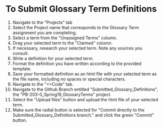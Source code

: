 <body>
  <h1>To Submit Glossary Term Definitions</h1>
<ol>
  <li>Navigate to the "Projects" tab</li>
  <li>Select the Project name that corresponds to the Glossary Term assignment you are completing.</li>
  <li>Select a term from the "Unassigned Terms" column.</li>
  <li>Drag your selected term to the "Claimed" column.</li>
  <li>If necessary, research your selected term. Note any sources you consult.</li>
  <li>Write a definition for your selected term.</li>
  <li>Format the definition you have written according to the provided template.</li>
  <li>Save your formatted definition as an html file with your selected term as the file name, including no spaces or special characters.</li>
  <li>Navigate to the "&lt;&gt;Code" tab.</li>
  <li>Navigate to the Github Branch entitled "Submitted_Glossary_Definitions", the "PB-203-0_Spring19_GlossaryTerms" project.</li>
  <li>Select the "Upload files" button and upload the html file of your selected term.</li>
  <li>Make sure the radial button is selected for "Commit directly to the Submitted_Glossary_Definitions branch." and click the green "Commit" button.</li>
  </ol>
